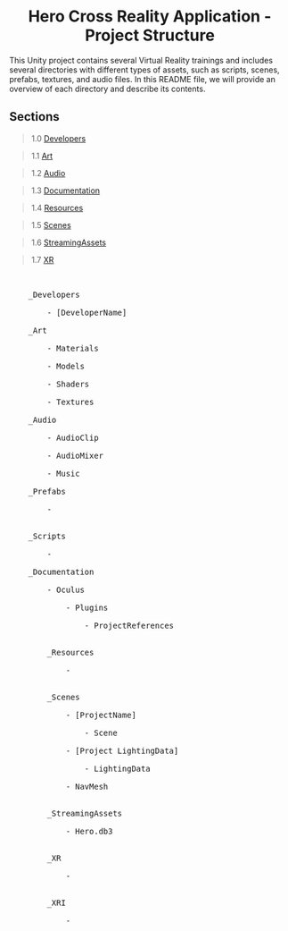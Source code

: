 <h1 align="center"> Hero Cross Reality Application - Project Structure </h1>

This Unity project contains several Virtual Reality trainings and includes several directories with different types of assets, such as scripts, scenes, prefabs, textures, and audio files. In this README file, we will provide an overview of each directory and describe its contents.

## Sections

> 1.0 [Developers](#structure-Developers)

> 1.1 [Art](#structure-Art)

> 1.2 [Audio](#structure-Audio)

> 1.3 [Documentation](#structure-Documentation)

> 1.4 [Resources](#structure-Resources)

> 1.5 [Scenes](#structure-Scenes)

> 1.6 [StreamingAssets](#structure-StreamingAssets)

> 1.7 [XR](#structure-XR)

<pre>

<a name="structure-Developers">
	_Developers</a>

		- [DeveloperName]
<a name="structure-Art">
	_Art</a>

		- Materials
		
		- Models
		
		- Shaders
		
		- Textures
	<a name="structure-Audio">	
	_Audio</a>
	
		- AudioClip
		
		- AudioMixer
		
		- Music
	<a name="structure-Prefabs">	
	_Prefabs</a>
		
		- 
		
<a name="structure-Scripts">
	_Scripts</a>
	
		-

	_<a name="structure-Documentation">Documentation</a>

		- <a name="structure-Oculus">Oculus</a>

			- <a name="structure-Plugins">Plugins</a>

				- <a name="structure-ProjectReferences">ProjectReferences</a>

		<a name="structure-Resources">
		_Resources</a>
		
			-
			
		<a name="structure-Scenes">	
		_Scenes</a>

			- [ProjectName]
				
				- Scene
				
			- [Project LightingData]
			
				- LightingData
			
			- NavMesh

		<a name="structure-StreamingAssets">
		_StreamingAssets</a>

			- Hero.db3

		<a name="structure-XR">
		_XR</a>
			
			-

		<a name="structure-XR">
		_XRI</a>
		
			-

</pre>
